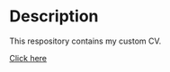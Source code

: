 # Description
This respository contains my custom CV.

[Click here](https://frances-joffany-navarro.github.io/My-CV/CV.html)